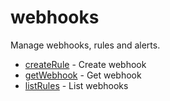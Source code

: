 # webhooks

Manage webhooks, rules and alerts.


* [createRule](createrule.md) - Create webhook
* [getWebhook](getwebhook.md) - Get webhook
* [listRules](listrules.md) - List webhooks